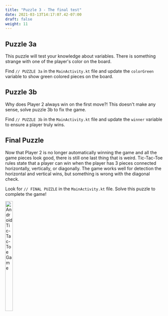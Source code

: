```yaml
---
title: "Puzzle 3 - The final test"
date: 2021-03-13T14:17:07.42-07:00
draft: false
weight: 11
---
```


## Puzzle 3a
This puzzle will test your knowledge about variables. There is something strange with one of the player's color on the board.

Find `// PUZZLE 3a` in the `MainActivity.kt` file and update the `colorGreen` variable to show green colored pieces on the board.

## Puzzle 3b
Why does Player 2 always win on the first move?! This doesn't make any sense, solve puzzle 3b to fix the game.

Find `// PUZZLE 3b` in the `MainActivity.kt` file and update the `winner` variable to ensure a player truly wins.

## Final Puzzle

Now that Player 2 is no longer automatically winning the game and all the game pieces look good, there is still one last thing that is weird. Tic-Tac-Toe rules state that a player can win when the player has 3 pieces connected horizontally, vertically, or diagonally. The game works well for detection the horizontal and vertical wins, but something is wrong with the diagonal check.

Look for `// FINAL PUZZLE` in the `MainActivity.kt` file. Solve this puzzle to complete the game!

<img src="../resources/_gen/images/game_play.gif" height="30%" width="22%" title="Android Tic-Tac-Toe Game" alt="Android Tic-Tac-Toe Game"/>
